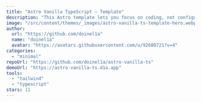 ```yaml
---
title: "Astro Vanilla TypeScript — Template"
description: "This Astro template lets you focus on coding, not configuring. TypeScript, TailwindCSS, PostCSS, ESLint and Prettier are all set up for you."
image: "/src/content/themes/_images/astro-vanilla-ts-template-hero.webp"
author:
  url: "https://github.com/doinel1a"
  name: "doinel1a"
  avatar: "https://avatars.githubusercontent.com/u/92680721?v=4"
categories:
  - "minimal"
repoUrl: "https://github.com/doinel1a/astro-vanilla-ts"
demoUrl: "https://astro-vanilla-ts.d1a.app"
tools:
  - "tailwind"
  - "typescript"
stars: 11
---
```

